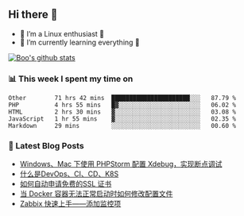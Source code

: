 ## Hi there 👋
* 🔭 I’m a Linux enthusiast 🐧️
* 🏃️ I’m currently learning everything 🏃️

[![Boo's github stats](https://github-readme-stats.vercel.app/api?username=0xAiKang)](https://github.com/anuraghazra/github-readme-stats)

<!-- [![Most Used Langs](https://github-readme-stats.vercel.app/api/top-langs/?username=0xAiKang)](https://github.com/anuraghazra/github-readme-stats) -->

### 📊 This week I spent my time on
<!--START_SECTION:waka-->
```text
Other        71 hrs 42 mins  ██████████████████████░░░   87.79 % 
PHP          4 hrs 55 mins   █▓░░░░░░░░░░░░░░░░░░░░░░░   06.02 % 
HTML         2 hrs 30 mins   ▓░░░░░░░░░░░░░░░░░░░░░░░░   03.08 % 
JavaScript   1 hr 55 mins    ▓░░░░░░░░░░░░░░░░░░░░░░░░   02.35 % 
Markdown     29 mins         ░░░░░░░░░░░░░░░░░░░░░░░░░   00.60 % 
```
<!--END_SECTION:waka-->

### 📕 Latest Blog Posts
<!-- BLOG-POST-LIST:START -->
- [Windows、Mac 下使用 PHPStorm 配置 Xdebug，实现断点调试](https://www.0x2beace.com/use-phpstorm-to-configure-xdebug-under-windows-and-mac/)
- [什么是DevOps、CI、CD、K8S](https://www.0x2beace.com/what-is-devops-ci-cd-k8s/)
- [如何自动申请免费的SSL 证书](https://www.0x2beace.com/how-to-automatically-apply-for-a-free-ssl-certificate/)
- [当 Docker 容器无法正常启动时如何修改配置文件](https://www.0x2beace.com/how-to-modify-the-configuration-file-when-the-docker-container-cannot-start-normally-1/)
- [Zabbix 快速上手——添加监控项](https://www.0x2beace.com/zabbix-quick-start-add-monitoring-items/)
<!-- BLOG-POST-LIST:END -->

